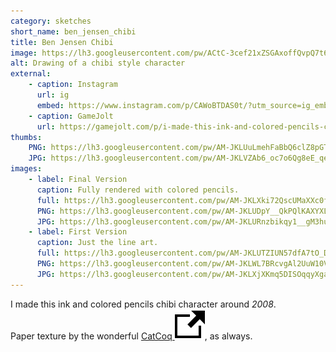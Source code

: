 ```yaml
---
category: sketches
short_name: ben_jensen_chibi
title: Ben Jensen Chibi
image: https://lh3.googleusercontent.com/pw/ACtC-3cef21xZSGAxoffQvpQ7t6Dsjm-oay4SS8zsqVWRsn1ht0aG22CykfBGh3jj_VmaLaJTjKUvlYtbG2Fj9lUJtVnCURib1-ZTRLY3mB7E8NaPPHNE2aymcPW4UQh0Jm9lrXUQ3Or4gbp2IdmYzxVAcGm=w1200-h630-no?authuser=0
alt: Drawing of a chibi style character
external:
    - caption: Instagram
      url: ig
      embed: https://www.instagram.com/p/CAWoBTDAS0t/?utm_source=ig_embed&amp;utm_campaign=loading
    - caption: GameJolt
      url: https://gamejolt.com/p/i-made-this-ink-and-colored-pencils-chibi-character-around-2008-p-dudnjtzh
thumbs:
    PNG: https://lh3.googleusercontent.com/pw/AM-JKLUuLmehFaBbQ6clZ8pGT3f95MS3-XjscUUCJBWodQLEVmcIRUxW448U8_5RyY6N3Y5bQ5egvgY-MpjvLgBT037NyM0h0Cj_2_NjGkFBSnpzD1XD5zSGeYV7eA3WP_jvqIIjzGJbQ5M39IRY8lTEKcXK=s355-no?authuser=0
    JPG: https://lh3.googleusercontent.com/pw/AM-JKLVZAb6_oc7o6Qg8eE_qeSTojjzqJaliELetWeBfo3eA9LoHBt3d_rF6OWXnevLksMQS69RVhLOdhha_m2ln_XQGCZqjJPDsAGYywk6AZDhvbZ1JrT-Z7NjXZn5oo4FuvNmOYMEziYBYtA-Z2VH1vB-u=s355-no?authuser=0
images:
    - label: Final Version
      caption: Fully rendered with colored pencils.
      full: https://lh3.googleusercontent.com/pw/AM-JKLXki72QscUMaXXc0fdteYxkcRd1GjNQ-Nrt5cY667SZ2AvUrZ4espaRrKZ04EW8Jg-md3Z2Bbbs9zIBKeZxXqJsPvwsPrc25OKYYJhEV_8W8Q2FaUKNZ9OGSmVu4gRwOQcPWZTr0bwNJ21AbuiLkezo=s1080
      PNG: https://lh3.googleusercontent.com/pw/AM-JKLUDpY__QkPQlKAXYXLVnJJUjOiTkSrbxP5JGYwJ0ntO_cNq_egFjbmJrw76SAHvYc8kmPpH86fNvrNmTh1AEmIKezUZ2ukZSjOry17xtDRie8_DGXGxMkeX5Q7MyKWLWMDouiSn7I4D69SX3SAWbW3a
      JPG: https://lh3.googleusercontent.com/pw/AM-JKLURnzbikqy1__gM3hu5JRJMoW3GCKIoGLKP7NaAN_glB2weXVmEGnq_wzy3xxg6-dN7iXz9YIKNrpcPGfmMFVFW4eClHVSUETz0OS4ysO5r97w-g2Uu4GdC2n2nnPUttoswbhL-s5d5WFOcbBUE9Fxh
    - label: First Version
      caption: Just the line art.
      full: https://lh3.googleusercontent.com/pw/AM-JKLUTZIUN57dfA7tO_DyN3HwZ6gr6EUtut5dTbw2IWfM0kkVlVJ2gbXr2TRZiXenwx2Khogp8vlE5G6_709N7g_QMefWBmyc8qQO0mKLMtFp_ttDvohHujiaMUffCLbMinwthSg9QalDeY4vB_I4pz0Ww=s1080
      PNG: https://lh3.googleusercontent.com/pw/AM-JKLWL7BRcvgAl2UuW10V5JOQVjMkxSEYbiXQ8ZItGsc8IkutDTxhtOP8yELU7vyhWfGlL6WN55XRJaCakKp8undw1H4pGybQCOt7IrrpqpwkDHZzCNjUMh23EQtuFJGlmgvZxV5jHRs4nByvPPYPwsrw_
      JPG: https://lh3.googleusercontent.com/pw/AM-JKLXjXKmq5DISOqqyXgaJ1GoZYglpbpgLhB_2b0_INIVkMXygJUgIikdvdkdhXobw95GUPeYR4U6WHzbssqqSd2xpy8UIvKtYKX0R3-sirYhdHBbVKnXMoeazPU7I-YAaJpVd6EdT0OLeo4TjKYwd-pgR
---
```


I made this ink and colored pencils chibi character around *2008*.  
Paper texture by the wonderful [CatCoq <img src="/assets/images/icons/external.svg" alt="External Link" class="external-icon">](https://www.instagram.com/catcoq/), as always.
